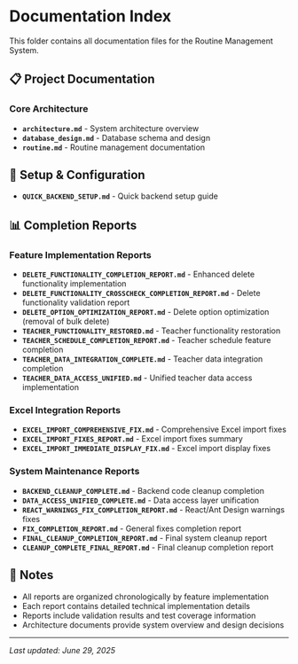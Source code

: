 # Documentation Index

This folder contains all documentation files for the Routine Management System.

## 📋 Project Documentation

### Core Architecture
- **`architecture.md`** - System architecture overview
- **`database_design.md`** - Database schema and design
- **`routine.md`** - Routine management documentation

## 🔧 Setup & Configuration
- **`QUICK_BACKEND_SETUP.md`** - Quick backend setup guide

## 📊 Completion Reports

### Feature Implementation Reports
- **`DELETE_FUNCTIONALITY_COMPLETION_REPORT.md`** - Enhanced delete functionality implementation
- **`DELETE_FUNCTIONALITY_CROSSCHECK_COMPLETION_REPORT.md`** - Delete functionality validation report
- **`DELETE_OPTION_OPTIMIZATION_REPORT.md`** - Delete option optimization (removal of bulk delete)
- **`TEACHER_FUNCTIONALITY_RESTORED.md`** - Teacher functionality restoration
- **`TEACHER_SCHEDULE_COMPLETION_REPORT.md`** - Teacher schedule feature completion
- **`TEACHER_DATA_INTEGRATION_COMPLETE.md`** - Teacher data integration completion
- **`TEACHER_DATA_ACCESS_UNIFIED.md`** - Unified teacher data access implementation

### Excel Integration Reports
- **`EXCEL_IMPORT_COMPREHENSIVE_FIX.md`** - Comprehensive Excel import fixes
- **`EXCEL_IMPORT_FIXES_REPORT.md`** - Excel import fixes summary
- **`EXCEL_IMPORT_IMMEDIATE_DISPLAY_FIX.md`** - Excel import display fixes

### System Maintenance Reports
- **`BACKEND_CLEANUP_COMPLETE.md`** - Backend code cleanup completion
- **`DATA_ACCESS_UNIFIED_COMPLETE.md`** - Data access layer unification
- **`REACT_WARNINGS_FIX_COMPLETION_REPORT.md`** - React/Ant Design warnings fixes
- **`FIX_COMPLETION_REPORT.md`** - General fixes completion report
- **`FINAL_CLEANUP_COMPLETION_REPORT.md`** - Final system cleanup report
- **`CLEANUP_COMPLETE_FINAL_REPORT.md`** - Final cleanup completion report

## 📝 Notes

- All reports are organized chronologically by feature implementation
- Each report contains detailed technical implementation details
- Reports include validation results and test coverage information
- Architecture documents provide system overview and design decisions

---

*Last updated: June 29, 2025*
